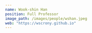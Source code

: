 ```yaml
---
name: Wook-shin Han
position: Full Professor
image_path: /images/people/wshan.jpeg
web: "https://wscrony.github.io"
---
```


